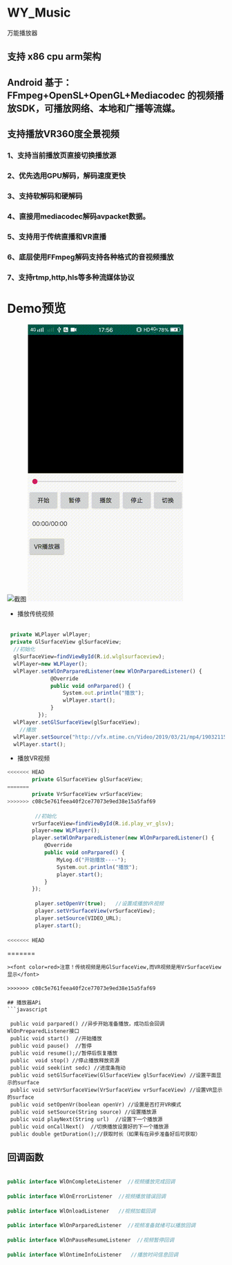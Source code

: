 # WY_Music
万能播放器

##  支持 x86 cpu arm架构
##  Android 基于：FFmpeg+OpenSL+OpenGL+Mediacodec 的视频播放SDK，可播放网络、本地和广播等流媒。
##  支持播放VR360度全景视频
### 1、支持当前播放页直接切换播放源
### 2、优先选用GPU解码，解码速度更快
### 3、支持软解码和硬解码
### 4、直接用mediacodec解码avpacket数据。
### 5、支持用于传统直播和VR直播
### 6、底层使用FFmpeg解码支持各种格式的音视频播放
### 7、支持rtmp,http,hls等多种流媒体协议

# Demo预览

![截图](image/a.gif)
![截图](image/b.gif)


+ 播放传统视频

```javascript

 private WLPlayer wlPlayer;
 private GlSurfaceView glSurfaceView;
  //初始化
  glSurfaceView=findViewById(R.id.wlglsurfaceview);
  wlPlayer=new WLPlayer();
  wlPlayer.setWlOnParparedListener(new WlOnParparedListener() {
              @Override
              public void onParpared() {
                  System.out.println("播放");
                  wlPlayer.start();
              }
          });
  wlPlayer.setGlSurfaceView(glSurfaceView);
    //播放
  wlPlayer.setSource("http://vfx.mtime.cn/Video/2019/03/21/mp4/190321153853126488.mp4");
  wlPlayer.start();

```
+ 播放VR视频

```javascript
<<<<<<< HEAD
        private GlSurfaceView glSurfaceView;
=======
        private VrSurfaceView vrSurfaceView;
>>>>>>> c08c5e761feea40f2ce77073e9ed38e15a5faf69

         //初始化
        vrSurfaceView=findViewById(R.id.play_vr_glsv);
        player=new WLPlayer();
        player.setWlOnParparedListener(new WlOnParparedListener() {
            @Override
            public void onParpared() {
                MyLog.d("开始播放----");
                System.out.println("播放");
                player.start();
            }
        });

         player.setOpenVr(true);   //设置成播放VR视频
         player.setVrSurfaceView(vrSurfaceView);
         player.setSource(VIDEO_URL);
         player.start();

<<<<<<< HEAD
```
=======
```
><font color=red>注意！传统视频是用GlSurfaceView,而VR视频是用VrSurfaceView显示</font>

>>>>>>> c08c5e761feea40f2ce77073e9ed38e15a5faf69

## 播放器APi
```javascript

 public void parpared() //异步开始准备播放，成功后会回调WlOnPreparedListener接口
 public void start()  //开始播放
 public void pause()  //暂停
 public void resume();//暂停后恢复播放
 public  void stop() //停止播放释放资源
 public void seek(int sedc) //进度条拖动
 public void setGlSurfaceView(GlSurfaceView glSurfaceView) //设置平面显示的surface
 public void setVrSurfaceView(VrSurfaceView vrSurfaceView) //设置VR显示的surface
 public void setOpenVr(boolean openVr) //设置是否打开VR模式
 public void setSource(String source) //设置播放源
 public void playNext(String url)  //设置下一个播放源
 public void onCallNext()  //切换播放设置好的下一个播放源
 public double getDuration();//获取时长（如果有在异步准备好后可获取）

```

## 回调函数
```javascript

public interface WlOnCompleteListener  //视频播放完成回调

public interface WlOnErrorListener  //视频播放错误回调

public interface WlOnloadListener   //视频加载回调

public interface WlOnParparedListener  //视频准备就绪可以播放回调

public interface WlOnPauseResumeListener  //视频暂停回调

public interface WlOntimeInfoListener   //播放时间信息回调

```